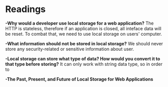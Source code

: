# Readings

**-Why would a developer use local storage for a web application?**
The HTTP is stateless, therefore if an application is closed, all inteface data will be reset. To combat that, we need to use local storage on users' computer.  

**-What information should not be stored in local storage?**
We should never store any security-related or sensitive information about user. 

**-Local storage can store what type of data? How would you convert it to that type before storing?**
It can only work with string data type, so in order to 

**-The Past, Present, and Future of Local Storage for Web Applications**


